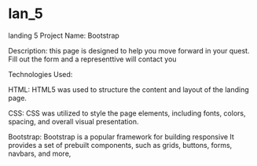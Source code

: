 # lan_5
landing 5
Project Name: Bootstrap

Description: this page is designed to help you move forward in your quest. Fill out the form and a representtive will contact you

Technologies Used:

HTML: HTML5 was used to structure the content and layout of the landing page.

CSS: CSS was utilized to style the page elements, including fonts, colors, spacing, and overall visual presentation.

Bootstrap: Bootstrap is a popular framework for building responsive  It provides a set of prebuilt components, such as grids, buttons, forms, navbars, and more,
